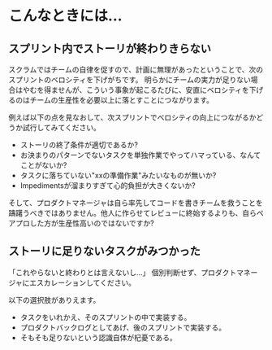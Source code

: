 # こんなときには…

## スプリント内でストーリが終わりきらない

スクラムではチームの自律を促すので、計画に無理があったということで、次のスプリントのベロシティを下げがちです。
明らかにチームの実力が足りない場合はやむを得ませんが、こういう事象が起こるたびに、安直にベロシティを下げるのはチームの生産性を必要以上に落とすことにつながります。

例えば以下の点を見なおして、次スプリントでベロシティの向上につながるかどうか試行してみてください。

- ストーリの終了条件が適切であるか?
- お決まりのパターンでないタスクを単独作業でやってハマっている、なんてことがないか?
- タスクに落ちていない"xxの準備作業"みたいなものが無いか?
- Impedimentsが溜まりすぎて心的負担が大きくないか?

そして、プロダクトマネージャは自ら率先してコードを書きチームを救うことを躊躇うべきではありません。他人に作らせてレビューに終始するよりも、自らペアプロした方が生産性高いのではないですか?


## ストーリに足りないタスクがみつかった

「これやらないと終わりとは言えないし…」
個別判断せず、プロダクトマネージャにエスカレーションしてください。

以下の選択肢がありえます。

- タスクをいれかえ、そのスプリントの中で実装する。
- プロダクトバックログとしてあげ、後のスプリントで実装する。
- そもそも足りないという認識自体が杞憂である。

